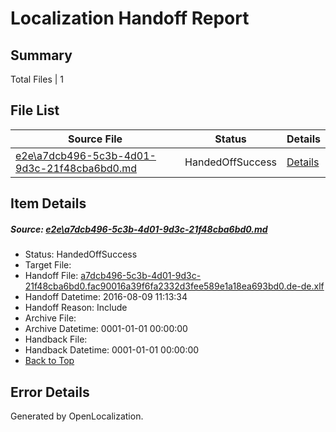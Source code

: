 # <a name='report-top'></a> Localization Handoff Report

## Summary
 Total Files | 1

## File List
 Source File | Status | Details 
 ----------- | ------ | ------- 
 [e2e\a7dcb496-5c3b-4d01-9d3c-21f48cba6bd0.md](https://github.com/OpenLocalizationTestOrg/oltest/blob/01f4e21c2857ef16b9480c71b8c2d12d9b92a836/e2e/a7dcb496-5c3b-4d01-9d3c-21f48cba6bd0.md) | HandedOffSuccess | [Details](#e0a0863e53e08967cf9ee90153e7a0b2fb59fc511)

## Item Details
##### <a name='e0a0863e53e08967cf9ee90153e7a0b2fb59fc511'></a> Source: [e2e\a7dcb496-5c3b-4d01-9d3c-21f48cba6bd0.md](https://github.com/OpenLocalizationTestOrg/oltest/blob/01f4e21c2857ef16b9480c71b8c2d12d9b92a836/e2e/a7dcb496-5c3b-4d01-9d3c-21f48cba6bd0.md)
* Status: HandedOffSuccess
* Target File: 
* Handoff File: [a7dcb496-5c3b-4d01-9d3c-21f48cba6bd0.fac90016a39f6fa2332d3fee589e1a18ea693bd0.de-de.xlf](https://github.com/OpenLocalizationTestOrg/olhandoff-e2e/blob/7d18cbf7eae9cf2834eb5147223dd920e318f316/ol-handoff/OpenLocalizationTestOrg/ol-test-dede/ci/ht/a7dcb496-5c3b-4d01-9d3c-21f48cba6bd0.fac90016a39f6fa2332d3fee589e1a18ea693bd0.de-de.xlf)
* Handoff Datetime: 2016-08-09 11:13:34
* Handoff Reason: Include
* Archive File: 
* Archive Datetime: 0001-01-01 00:00:00
* Handback File: 
* Handback Datetime: 0001-01-01 00:00:00
* [Back to Top](#report-top)


## Error Details

Generated by OpenLocalization.
